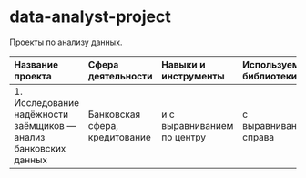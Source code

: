 # data-analyst-project
Проекты по анализу данных.

| Название проекта | Сфера деятельности | Навыки и инструменты | Используемые библиотеки | Описание | 
| :-------------------- | :-------------------- | :-------------------- | :-------------------- | :-------------------- |
|1. Исследование надёжности заёмщиков — анализ банковских данных| Банковская сфера, кредитование | и с выравниванием по центру | с выравниванием справа | и с выравниванием по центру |
